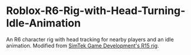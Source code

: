 # Roblox-R6-Rig-with-Head-Turning-Idle-Animation
An R6 character rig with head tracking for nearby players and an idle animation. Modified from <a href="https://youtu.be/UhuL1lQvkjc?si=9dldR9Wbcarw5Yko">SimTek Game Development's R15 rig</a>.
